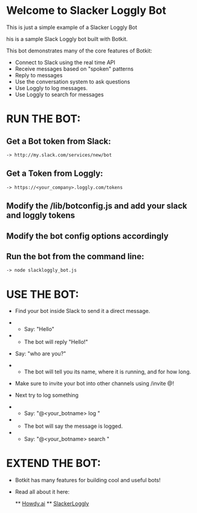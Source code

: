# Welcome to Slacker Loggly Bot

This is just a simple example of a Slacker Loggly Bot

his is a sample Slack Loggly bot built with Botkit.

This bot demonstrates many of the core features of Botkit:

- Connect to Slack using the real time API
- Receive messages based on "spoken" patterns
- Reply to messages
- Use the conversation system to ask questions
- Use Loggly to log messages.
- Use Loggly to search for messages

# RUN THE BOT:

## Get a Bot token from Slack:

    -> http://my.slack.com/services/new/bot

## Get a Token from Loggly:
   
    -> https://<your_company>.loggly.com/tokens
    
## Modify the /lib/botconfig.js and add your slack and loggly tokens
  
## Modify the bot config options accordingly
    
## Run the bot from the command line:

    -> node slackloggly_bot.js

# USE THE BOT:

  * Find your bot inside Slack to send it a direct message.
  
  * * Say: "Hello"

  * * The bot will reply "Hello!"

  * Say: "who are you?"

  * * The bot will tell you its name, where it is running, and for how long.

  * Make sure to invite your bot into other channels using /invite @<my bot>!

  * Next try to log something
  
  * * Say: "@<your_botname> log <message you want to log>"
  
  * * The bot will say the message is logged. 
  
  * * Say: "@<your_botname> search <message to search for>"

# EXTEND THE BOT:

  * Botkit has many features for building cool and useful bots!

  * Read all about it here:

    ** [Howdy.ai](http://howdy.ai/botkit)
    ** [SlackerLoggly](http://slackerloggly.github.com)
